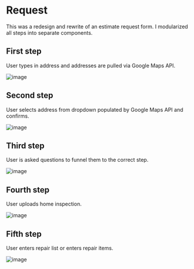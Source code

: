 # Request

This was a redesign and rewrite of an estimate request form.  I modularized all steps into separate components.

## First step

User types in address and addresses are pulled via Google Maps API.

![image](https://user-images.githubusercontent.com/6377577/77600697-03477b00-6edf-11ea-824e-2de292ad7705.png)

## Second step

User selects address from dropdown populated by Google Maps API and confirms.

![image](https://user-images.githubusercontent.com/6377577/77600814-54f00580-6edf-11ea-9a9a-d0f8c0548fe8.png)

## Third step

User is asked questions to funnel them to the correct step.

![image](https://user-images.githubusercontent.com/6377577/77600930-b7e19c80-6edf-11ea-8eb9-66451e0d69ba.png)

## Fourth step

User uploads home inspection.

![image](https://user-images.githubusercontent.com/6377577/77601715-e06a9600-6ee1-11ea-9ce8-fc11418b4f77.png)

## Fifth step

User enters repair list or enters repair items.

![image](https://user-images.githubusercontent.com/6377577/77601797-20317d80-6ee2-11ea-9e89-16ad47e7855b.png)
